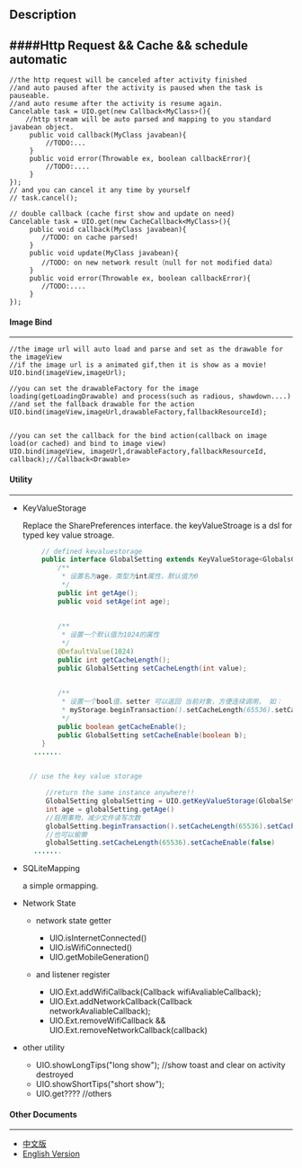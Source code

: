 Description
----
####Http Request && Cache && schedule automatic 
--------
	//the http request will be canceled after activity finished
    //and auto paused after the activity is paused when the task is pauseable.
    //and auto resume after the activity is resume again.
    Cancelable task = UIO.get(new Callback<MyClass>(){
        //http stream will be auto parsed and mapping to you standard javabean object.
         public void callback(MyClass javabean){
             //TODO:...
         }
         public void error(Throwable ex, boolean callbackError){
             //TODO:....
         }
    });
    // and you can cancel it any time by yourself
    // task.cancel();
    
    // double callback (cache first show and update on need)
    Cancelable task = UIO.get(new CacheCallback<MyClass>(){
         public void callback(MyClass javabean){
            //TODO: on cache parsed!
         }
         public void update(MyClass javabean){
         	//TODO: on new network result（null for not modified data）
         }
         public void error(Throwable ex, boolean callbackError){
            //TODO:....
         }
    });

#### Image Bind
--------
    //the image url will auto load and parse and set as the drawable for the imageView 
    //if the image url is a animated gif,then it is show as a movie!
    UIO.bind(imageView,imageUrl);
    
    //you can set the drawableFactory for the image loading(getLoadingDrawable) and process(such as radious, shawdown....)
    //and set the fallback drawable for the action
    UIO.bind(imageView,imageUrl,drawableFactory,fallbackResourceId);
    
    
    //you can set the callback for the bind action(callback on image load(or cached) and bind to image view)
    UIO.bind(imageView, imageUrl,drawableFactory,fallbackResourceId,  callback);//Callback<Drawable> 

#### Utility
-------
 * KeyValueStorage
 
 	  Replace the SharePreferences interface. the keyValueStroage is a dsl for typed key value stroage.


```java
     	// defined kevaluestorage
    	public interface GlobalSetting extends KeyValueStorage<GlobalsConfig>{
    		/**
    		 * 设置名为age，类型为int属性，默认值为0 
    		 */
    		public int getAge();
    		public void setAge(int age);
    		
    		
    		/**
    		 * 设置一个默认值为1024的属性 
    		 */
    		@DefaultValue(1024)
    		public int getCacheLength();
    		public GlobalSetting setCacheLength(int value);
    		
    		
    		/** 
    		 * 设置一个bool值，setter 可以返回 当前对象，方便连续调用， 如： 
    		 * myStorage.beginTransaction().setCacheLength(65536).setCacheEnable(false).commit();
    		 */
    		public boolean getCacheEnable();
    		public GlobalSetting setCacheEnable(boolean b);
    	}
      .......

      
     // use the key value storage

         //return the same instance anywhere!!
         GlobalSetting globalSetting = UIO.getKeyValueStorage(GlobalSetting.class);
         int age = globalSetting.getAge()	 
         //启用事物，减少文件读写次数
         globalSetting.beginTransaction().setCacheLength(65536).setCacheEnable(false).commit();
         //也可以偷懒
         globalSetting.setCacheLength(65536).setCacheEnable(false)
      .......
```
      
 * SQLiteMapping
 
 	a simple ormapping.
 * Network State
   * network state getter 
   
   		* UIO.isInternetConnected()
   		* UIO.isWifiConnected()
   		* UIO.getMobileGeneration()
   		
   * and listener register
   
		* UIO.Ext.addWifiCallback(Callback<Boolean> wifiAvaliableCallback);
		* UIO.Ext.addNetworkCallback(Callback<Boolean> networkAvaliableCallback);
		* UIO.Ext.removeWifiCallback && UIO.Ext.removeNetworkCallback(callback)
 * other utility 
 
  	* UIO.showLongTips("long show");	//show toast and clear on activity destroyed
 	* UIO.showShortTips("short show");
 	* UIO.get???? //others
 
#### Other Documents
----
  * [中文版](doc/README_zh.md)
  * [English Version](doc/README_en.md)

 
